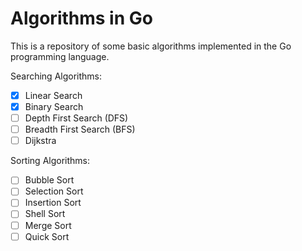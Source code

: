# Algorithms in Go

This is a repository of some basic algorithms implemented in the Go programming language.

Searching Algorithms:
- [x] Linear Search
- [x] Binary Search
- [ ] Depth First Search (DFS)
- [ ] Breadth First Search (BFS)
- [ ] Dijkstra 

Sorting Algorithms:
- [ ] Bubble Sort
- [ ] Selection Sort
- [ ] Insertion Sort
- [ ] Shell Sort
- [ ] Merge Sort
- [ ] Quick Sort
